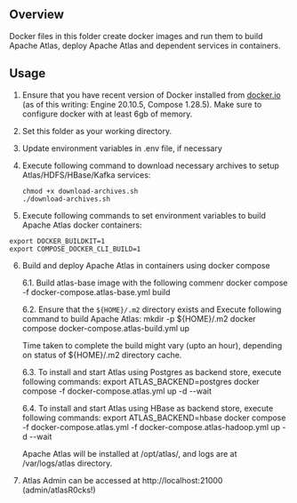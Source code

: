 <!---
Licensed to the Apache Software Foundation (ASF) under one
or more contributor license agreements.  See the NOTICE file
distributed with this work for additional information
regarding copyright ownership.  The ASF licenses this file
to you under the Apache License, Version 2.0 (the
"License"); you may not use this file except in compliance
with the License.  You may obtain a copy of the License at

  http://www.apache.org/licenses/LICENSE-2.0

Unless required by applicable law or agreed to in writing,
software distributed under the License is distributed on an
"AS IS" BASIS, WITHOUT WARRANTIES OR CONDITIONS OF ANY
KIND, either express or implied.  See the License for the
specific language governing permissions and limitations
under the License.
-->

## Overview

Docker files in this folder create docker images and run them to build Apache Atlas, deploy Apache Atlas and dependent services in containers.

## Usage

1. Ensure that you have recent version of Docker installed from [docker.io](http://www.docker.io) (as of this writing: Engine 20.10.5, Compose 1.28.5).
   Make sure to configure docker with at least 6gb of memory.

2. Set this folder as your working directory.

3. Update environment variables in .env file, if necessary

4. Execute following command to download necessary archives to setup Atlas/HDFS/HBase/Kafka services:
   ~~~
   chmod +x download-archives.sh
   ./download-archives.sh
   ~~~

5.  Execute following commands to set environment variables to build Apache Atlas docker containers:
   ~~~
   export DOCKER_BUILDKIT=1
   export COMPOSE_DOCKER_CLI_BUILD=1
   ~~~

6. Build and deploy Apache Atlas in containers using docker compose

   6.1. Build atlas-base image with the following commenr
        docker compose -f docker-compose.atlas-base.yml build

   6.2. Ensure that the `${HOME}/.m2` directory exists and Execute following command to build Apache Atlas:
        mkdir -p ${HOME}/.m2
        docker compose docker-compose.atlas-build.yml up

   Time taken to complete the build might vary (upto an hour), depending on status of ${HOME}/.m2 directory cache.

   6.3. To install and start Atlas using Postgres as backend store, execute following commands:
	export ATLAS_BACKEND=postgres
        docker compose -f docker-compose.atlas.yml up -d --wait

   6.4. To install and start Atlas using HBase as backend store, execute following commands:
	export ATLAS_BACKEND=hbase
	docker compose -f docker-compose.atlas.yml -f docker-compose.atlas-hadoop.yml up -d --wait

   Apache Atlas will be installed at /opt/atlas/, and logs are at /var/logs/atlas directory.

7. Atlas Admin can be accessed at http://localhost:21000 (admin/atlasR0cks!)
